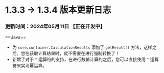# 1.3.3 -> 1.3.4 版本更新日志

### 更新时间：2024年05月11日 【正在开发中】

==Java==

- 为 `core.container.CalculationResults` 添加了 `getResult()` 方法，这样之后，您在获取计算结果时，就不需要在进行强制转换了！
- 新增了对于 `^` 运算符的支持，在进行数值计算的之后，您可以直接使用 `^` 运算符来实现幂运算。